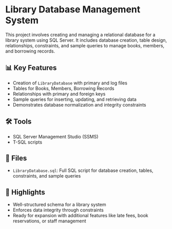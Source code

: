 # Library Database Management System

This project involves creating and managing a relational database for a library system using SQL Server. It includes database creation, table design, relationships, constraints, and sample queries to manage books, members, and borrowing records.

## 📊 Key Features
- Creation of `LibraryDatabase` with primary and log files
- Tables for Books, Members, Borrowing Records
- Relationships with primary and foreign keys
- Sample queries for inserting, updating, and retrieving data
- Demonstrates database normalization and integrity constraints

## 🛠️ Tools
- SQL Server Management Studio (SSMS)
- T-SQL scripts

## 📁 Files
- `LibraryDatabase.sql`: Full SQL script for database creation, tables, constraints, and sample queries

## 📌 Highlights
- Well-structured schema for a library system
- Enforces data integrity through constraints
- Ready for expansion with additional features like late fees, book reservations, or staff management

